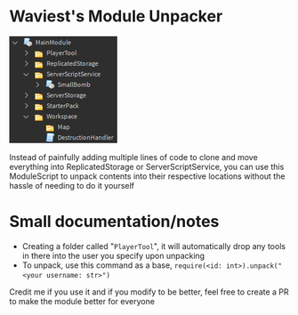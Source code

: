 # Waviest's Module Unpacker

![](./githubassets/Screenshot_1162.png) 

Instead of painfully adding multiple lines of code to clone and move everything into ReplicatedStorage or ServerScriptService, you can use this ModuleScript to unpack contents into their respective locations without the hassle of needing to do it yourself

# Small documentation/notes

- Creating a folder called "`PlayerTool`", it will automatically drop any tools in there into the user you specify upon unpacking
- To unpack, use this command as a base, `require(<id: int>).unpack("<your username: str>")`

Credit me if you use it and if you modify to be better, feel free to create a PR to make the module better for everyone
